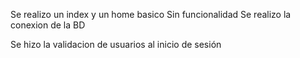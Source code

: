 Se realizo un index y un home basico
Sin funcionalidad
Se realizo la conexion de la BD 

Se hizo la validacion de usuarios al inicio de sesión